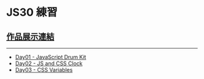 ﻿# JS30 練習

## [作品展示連結](https://kenny02238.github.io/Javascript30/)

---

- [Day01 - JavaScript Drum Kit](https://github.com/kenny02238/Javascript30/tree/gh-pages/01%20-%20JavaScript%20Drum%20Kit)
- [Day02 - JS and CSS Clock](https://github.com/kenny02238/Javascript30/tree/gh-pages/02%20-%20JS%20and%20CSS%20Clock)
- [Day03 - CSS Variables](https://github.com/kenny02238/Javascript30/tree/gh-pages/03%20-%20CSS%20Variables)
